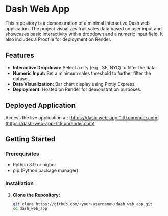 # Dash Web App

This repository is a demonstration of a minimal interactive Dash web application. The project visualizes fruit sales data based on user input and showcases basic interactivity with a dropdown and a numeric input field. It also includes a Procfile for deployment on Render.

## Features

- **Interactive Dropdown:** Select a city (e.g., SF, NYC) to filter the data.
- **Numeric Input:** Set a minimum sales threshold to further filter the dataset.
- **Data Visualization:** Bar chart display using Plotly Express.
- **Deployment:** Hosted on Render for demonstration purposes.

## Deployed Application

Access the live application at: [https://dash-web-app-1it9.onrender.com](https://dash-web-app-1it9.onrender.com)

## Getting Started

### Prerequisites

- Python 3.9 or higher
- pip (Python package manager)

### Installation

1. **Clone the Repository:**

   ```bash
   git clone https://github.com/<your-username>/dash_web_app.git
   cd dash_web_app

